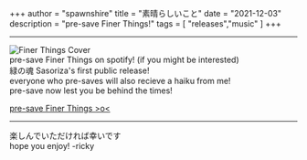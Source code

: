 +++
author = "spawnshire"
title = "素晴らしいこと"
date = "2021-12-03"
description = "pre-save Finer Things!"
tags = [
    "releases","music"
]
+++
***
![Finer Things Cover](/finer-things-cover.jpg)  
pre-save Finer Things on spotify! (if you might be interested)  
緑の魂 Sasoriza's first public release!  
everyone who pre-saves will also recieve a haiku from me!  
pre-save now lest you be behind the times!  
  
[pre-save Finer Things >o<](https://distrokid.com/hyperfollow/sasoriza/finer-things)  
***
楽しんでいただければ幸いです  
hope you enjoy! -ricky
